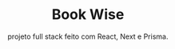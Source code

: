 <h1 align="center">
  Book Wise
</h1>

<p align="center">
  projeto full stack feito com React, Next e Prisma.
</p>